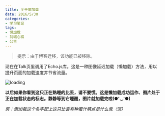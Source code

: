 ```yaml
---
title: 关于懒加载
date: 2016/5/30
categories:
- 学习笔记
tags:
- 懒加载
- 前端心得
- 公告
---
```


> 提示：由于博客迁移，该功能已被移除。

<!--more-->

现在在Talk页里调用了Echo.js库。这是一种图像延迟加载（懒加载）方法，用以提升页面的加载速度并节省流量。

 ![loading](http://o7a3i0m1t.bkt.clouddn.com/image/loading/loading.gif)

**以后如果你看到这只正在熟睡的比丢，请不要慌。这是懒加载成功运作、图片处于正在加载状态的标志。静静等到它睡醒，图片就加载完啦(●'◡'●)**

*另：懒加载这个名字配上这只比丢有种蜜汁萌点是什么鬼（误）*